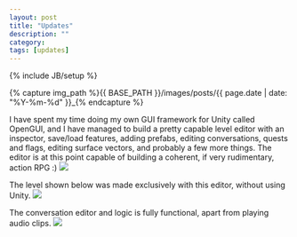```yaml
---
layout: post
title: "Updates"
description: ""
category: 
tags: [updates]
---
```

{% include JB/setup %}

{% capture img_path %}{{ BASE_PATH }}/images/posts/{{ page.date | date: "%Y-%m-%d" }}_{% endcapture %}

I have spent my time doing my own GUI framework for Unity called OpenGUI, and I have managed to build a pretty capable level editor with an inspector, save/load features, adding prefabs, editing conversations, quests and flags, editing surface vectors, and probably a few more things. The editor is at this point capable of building a coherent, if very rudimentary, action RPG :)
<a href="{{ img_path }}gui.jpg"><img src="{{ img_path }}gui.jpg" /></a>

The level shown below was made exclusively with this editor, without using Unity.
<a href="{{ img_path }}level.jpg"><img src="{{ img_path }}level.jpg" /></a>

The conversation editor and logic is fully functional, apart from playing audio clips.
<a href="{{ img_path }}convo.jpg"><img src="{{ img_path }}convo.jpg" /></a>